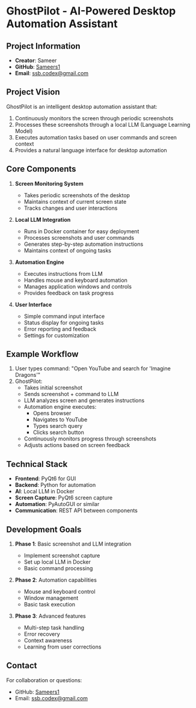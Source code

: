 # GhostPilot - AI-Powered Desktop Automation Assistant

## Project Information
- **Creator**: Sameer
- **GitHub**: [Sameers1](https://github.com/Sameers1)
- **Email**: ssb.codex@gmail.com

## Project Vision
GhostPilot is an intelligent desktop automation assistant that:
1. Continuously monitors the screen through periodic screenshots
2. Processes these screenshots through a local LLM (Language Learning Model)
3. Executes automation tasks based on user commands and screen context
4. Provides a natural language interface for desktop automation

## Core Components
1. **Screen Monitoring System**
   - Takes periodic screenshots of the desktop
   - Maintains context of current screen state
   - Tracks changes and user interactions

2. **Local LLM Integration**
   - Runs in Docker container for easy deployment
   - Processes screenshots and user commands
   - Generates step-by-step automation instructions
   - Maintains context of ongoing tasks

3. **Automation Engine**
   - Executes instructions from LLM
   - Handles mouse and keyboard automation
   - Manages application windows and controls
   - Provides feedback on task progress

4. **User Interface**
   - Simple command input interface
   - Status display for ongoing tasks
   - Error reporting and feedback
   - Settings for customization

## Example Workflow
1. User types command: "Open YouTube and search for 'Imagine Dragons'"
2. GhostPilot:
   - Takes initial screenshot
   - Sends screenshot + command to LLM
   - LLM analyzes screen and generates instructions
   - Automation engine executes:
     - Opens browser
     - Navigates to YouTube
     - Types search query
     - Clicks search button
   - Continuously monitors progress through screenshots
   - Adjusts actions based on screen feedback

## Technical Stack
- **Frontend**: PyQt6 for GUI
- **Backend**: Python for automation
- **AI**: Local LLM in Docker
- **Screen Capture**: PyQt6 screen capture
- **Automation**: PyAutoGUI or similar
- **Communication**: REST API between components

## Development Goals
1. **Phase 1**: Basic screenshot and LLM integration
   - Implement screenshot capture
   - Set up local LLM in Docker
   - Basic command processing

2. **Phase 2**: Automation capabilities
   - Mouse and keyboard control
   - Window management
   - Basic task execution

3. **Phase 3**: Advanced features
   - Multi-step task handling
   - Error recovery
   - Context awareness
   - Learning from user corrections

## Contact
For collaboration or questions:
- GitHub: [Sameers1](https://github.com/Sameers1)
- Email: ssb.codex@gmail.com 